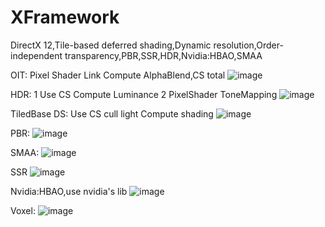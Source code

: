 # XFramework
DirectX 12,Tile-based deferred shading,Dynamic resolution,Order-independent transparency,PBR,SSR,HDR,Nvidia:HBAO,SMAA

OIT:
Pixel Shader Link Compute AlphaBlend,CS total
![image](https://github.com/sevecol/XFramework/blob/master/OIT.png)

HDR:
1 Use CS Compute Luminance
2 PixelShader ToneMapping
![image](https://github.com/sevecol/XFramework/blob/master/hdr.png)

TiledBase DS:
Use CS cull light Compute shading
![image](https://github.com/sevecol/XFramework/blob/master/ds.png)

PBR:
![image](https://github.com/sevecol/XFramework/blob/master/PBR.png)

SMAA:
![image](https://github.com/sevecol/XFramework/blob/master/smaa.png)

SSR
![image](https://github.com/sevecol/XFramework/blob/master/SSR.png)

Nvidia:HBAO,use nvidia's lib
![image](https://github.com/sevecol/XFramework/blob/master/HBAO.png)

Voxel:
![image](https://github.com/sevecol/XFramework/blob/master/voxel.png)
